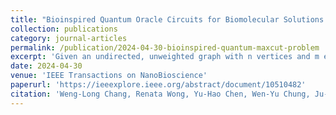 ```yaml
---
title: "Bioinspired Quantum Oracle Circuits for Biomolecular Solutions of the Maximum Cut Problem"
collection: publications
category: journal-articles
permalink: /publication/2024-04-30-bioinspired-quantum-maxcut-problem
excerpt: 'Given an undirected, unweighted graph with n vertices and m edges, the maximum cut problem is to find a partition of the n vertices into disjoint subsets  and  such that the number of edges between them is as large as possible. Classically, it is an NP-complete problem, which has potential applications ranging from circuit layout design, statistical physics, computer vision, machine learning and network science to clustering. In this paper, we propose a biomolecular and a quantum algorithm to solve the maximum cut problem for any graph G. '
date: 2024-04-30
venue: 'IEEE Transactions on NanoBioscience'
paperurl: 'https://ieeexplore.ieee.org/abstract/document/10510482'
citation: 'Weng-Long Chang, Renata Wong, Yu-Hao Chen, Wen-Yu Chung, Ju-Chin Chen, Athanasios V. Vasilakos (2024). &quot;Bioinspired Quantum Oracle Circuits for Biomolecular Solutions of the Maximum Cut Problem&quot; <i>IEEE Transactions on NanoBioscience</i> 23(3): 499-506, DOI: 10.1109/TNB.2024.3395420.'
---
```


